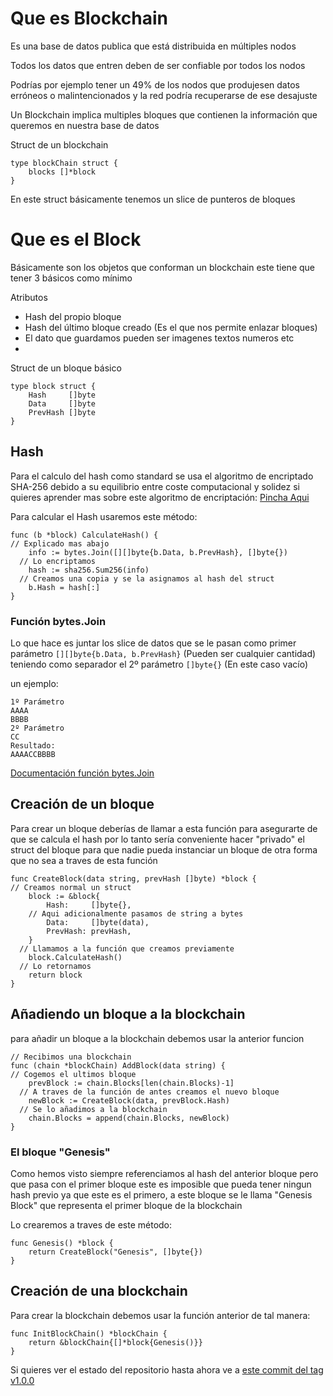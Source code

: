 # Que es Blockchain

Es una base de datos publica que está distribuida en múltiples nodos

Todos los datos que entren deben de ser confiable por todos los nodos

Podrías por ejemplo tener un 49% de los nodos que produjesen datos erróneos o malintencionados y la red podría recuperarse de ese desajuste

Un Blockchain implica multiples bloques que contienen la información que queremos en nuestra base de datos

Struct de un blockchain
```
type blockChain struct {
	blocks []*block
}
```
En este struct básicamente tenemos un slice de punteros de bloques

# Que es el Block

Básicamente son los objetos que conforman un blockchain este tiene que tener 3 básicos como mínimo

Atributos
* Hash del propio bloque
* Hash del último bloque creado (Es el que nos permite enlazar bloques)
* El dato que guardamos pueden ser imagenes textos numeros etc 
* 
Struct de un bloque básico
```
type block struct {
	Hash     []byte
	Data     []byte
	PrevHash []byte
}
```

## Hash

Para el calculo del hash como standard se usa el algoritmo de encriptado SHA-256 debido a su equilibrio entre coste computacional y solidez si quieres aprender mas sobre este algoritmo de encriptación: [Pincha Aqui](https://academy.bit2me.com/sha256-algoritmo-bitcoin/)

Para calcular el Hash usaremos este método:
```
func (b *block) CalculateHash() {
// Explicado mas abajo
	info := bytes.Join([][]byte{b.Data, b.PrevHash}, []byte{})
  // Lo encriptamos 
	hash := sha256.Sum256(info)
  // Creamos una copia y se la asignamos al hash del struct
	b.Hash = hash[:]
}
```
### Función bytes.Join

Lo que hace es juntar los slice de datos que se le pasan como primer parámetro `[][]byte{b.Data, b.PrevHash}` (Pueden ser cualquier cantidad) teniendo como separador el 2º parámetro `[]byte{}` (En este caso vacío)

un ejemplo:
```
1º Parámetro
AAAA
BBBB
2º Parámetro
CC
Resultado:
AAAACCBBBB
```
[Documentación función bytes.Join](https://www.includehelp.com/golang/bytes-join-function-with-examples.aspx)

## Creación de un bloque

Para crear un bloque deberías de llamar a esta función para asegurarte de que se calcula el hash por lo tanto sería conveniente hacer "privado" el struct del bloque para que nadie pueda instanciar un bloque de otra forma que no sea a traves de esta función 

```
func CreateBlock(data string, prevHash []byte) *block {
// Creamos normal un struct
	block := &block{
		Hash:     []byte{},
    // Aqui adicionalmente pasamos de string a bytes
		Data:     []byte(data),
		PrevHash: prevHash,
	}
  // Llamamos a la función que creamos previamente
	block.CalculateHash()
  // Lo retornamos
	return block
}
```

## Añadiendo un bloque a la blockchain

para añadir un bloque a la blockchain debemos usar la anterior funcion

```
// Recibimos una blockchain
func (chain *blockChain) AddBlock(data string) {
// Cogemos el ultimos bloque
	prevBlock := chain.Blocks[len(chain.Blocks)-1]
  // A traves de la función de antes creamos el nuevo bloque
	newBlock := CreateBlock(data, prevBlock.Hash)
  // Se lo añadimos a la blockchain
	chain.Blocks = append(chain.Blocks, newBlock)
}
```
### El bloque "Genesis"

Como hemos visto siempre referenciamos al hash del anterior bloque pero que pasa con el primer bloque este es imposible que pueda tener ningun hash previo ya que este es el primero, a este bloque se le llama "Genesis Block" que representa el primer bloque de la blockchain

Lo crearemos a traves de este método:
```
func Genesis() *block {
	return CreateBlock("Genesis", []byte{})
}
```
## Creación de una blockchain

Para crear la blockchain debemos usar la función anterior de tal manera:
```
func InitBlockChain() *blockChain {
	return &blockChain{[]*block{Genesis()}}
}
```
Si quieres ver el estado del repositorio hasta ahora ve a [este commit del tag v1.0.0](https://github.com/MaQuiNa1995/Go-BlockChain/tree/d07ba85dabcd2d7a4e5eea4cde54cc016571908d)

